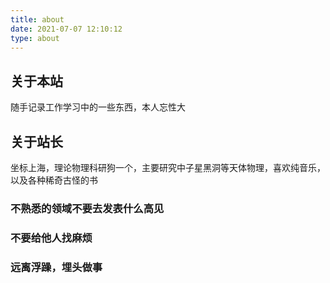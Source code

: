 ```yaml
---
title: about
date: 2021-07-07 12:10:12
type: about
---
```

## 关于本站
随手记录工作学习中的一些东西，本人忘性大
## 关于站长
坐标上海，理论物理科研狗一个，主要研究中子星黑洞等天体物理，喜欢纯音乐，以及各种稀奇古怪的书

### 不熟悉的领域不要去发表什么高见
### 不要给他人找麻烦
### 远离浮躁，埋头做事

